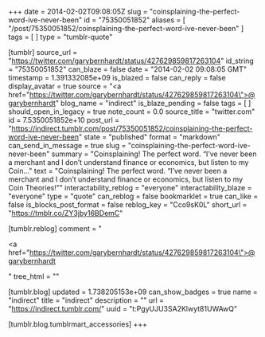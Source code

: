 +++
date = 2014-02-02T09:08:05Z
slug = "coinsplaining-the-perfect-word-ive-never-been"
id = "75350051852"
aliases = [ "/post/75350051852/coinsplaining-the-perfect-word-ive-never-been" ]
tags = [ ]
type = "tumblr-quote"

[tumblr]
source_url = "https://twitter.com/garybernhardt/status/427629859817263104"
id_string = "75350051852"
can_blaze = false
date = "2014-02-02 09:08:05 GMT"
timestamp = 1.391332085e+09
is_blazed = false
can_reply = false
display_avatar = true
source = "<a href=\"https://twitter.com/garybernhardt/status/427629859817263104\">@garybernhardt</a>"
blog_name = "indirect"
is_blaze_pending = false
tags = [ ]
should_open_in_legacy = true
note_count = 0.0
source_title = "twitter.com"
id = 7.5350051852e+10
post_url = "https://indirect.tumblr.com/post/75350051852/coinsplaining-the-perfect-word-ive-never-been"
state = "published"
format = "markdown"
can_send_in_message = true
slug = "coinsplaining-the-perfect-word-ive-never-been"
summary = "Coinsplaining! The perfect word. “I’ve never been a merchant and I don’t understand finance or economics, but listen to my Coin..."
text = "Coinsplaining! The perfect word. &ldquo;I&rsquo;ve never been a merchant and I don&rsquo;t understand finance or economics, but listen to my Coin Theories!&rdquo;"
interactability_reblog = "everyone"
interactability_blaze = "everyone"
type = "quote"
can_reblog = false
bookmarklet = true
can_like = false
is_blocks_post_format = false
reblog_key = "Cco9sK0L"
short_url = "https://tmblr.co/ZY3jby16BDemC"

[tumblr.reblog]
comment = "<p><a href=\"https://twitter.com/garybernhardt/status/427629859817263104\">@garybernhardt</a></p>"
tree_html = ""

[tumblr.blog]
updated = 1.738205153e+09
can_show_badges = true
name = "indirect"
title = "indirect"
description = ""
url = "https://indirect.tumblr.com/"
uuid = "t:PgyUJU3SA2Klwyt81UWAwQ"

[tumblr.blog.tumblrmart_accessories]
+++
